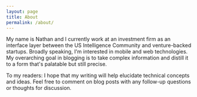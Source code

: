 ```yaml
---
layout: page
title: About
permalink: /about/
---
```


My name is Nathan and I currently work at an investment firm as an interface layer between the US Intelligence Community and venture-backed startups.  Broadly speaking, I'm interested in mobile and web technologies.  My overarching goal in blogging is to take complex information and distill it to a form that's palatable but still precise.  

To my readers: I hope that my writing will help elucidate technical concepts and ideas.  Feel free to comment on blog posts with any follow-up questions or thoughts for discussion.


